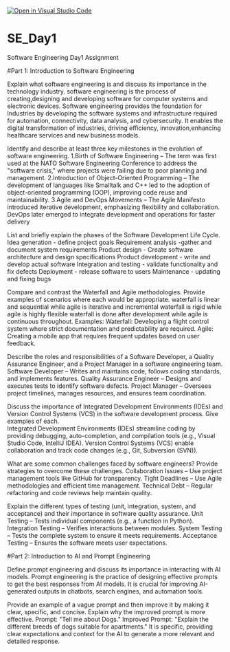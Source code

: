 [![Open in Visual Studio Code](https://classroom.github.com/assets/open-in-vscode-2e0aaae1b6195c2367325f4f02e2d04e9abb55f0b24a779b69b11b9e10269abc.svg)](https://classroom.github.com/online_ide?assignment_repo_id=18371758&assignment_repo_type=AssignmentRepo)
# SE_Day1
Software Engineering Day1 Assignment

#Part 1: Introduction to Software Engineering

Explain what software engineering is and discuss its importance in the technology industry.
software engineering is the process of creating,designing and developing software for computer systems and electronic devices.
Software engineering provides the foundation for Industries by developing the software systems and infrastructure required for automation, connectivity, data analysis, and cybersecurity. It enables the digital transformation of industries, driving efficiency, innovation,enhancing healthcare services and new business models.

Identify and describe at least three key milestones in the evolution of software engineering.
1.Birth of Software Engineering – The term was first used at the NATO Software Engineering Conference to address the "software crisis," where projects were failing due to poor planning and management.
2.Introduction of Object-Oriented Programming – The development of languages like Smalltalk and C++ led to the adoption of object-oriented programming (OOP), improving code reuse and maintainability.
3.Agile and DevOps Movements – The Agile Manifesto introduced iterative development, emphasizing flexibility and collaboration. DevOps later emerged to integrate development and operations for faster delivery

List and briefly explain the phases of the Software Development Life Cycle.
Idea generation - define project goals
Requirement analysis -gather and document system requirements
Product design - Create software architecture and design specifications
Product development - write and develop actual software
Integration and testing - validate functionality and fix defects
Deployment - release software to users
Maintenance - updating and fixing bugs

Compare and contrast the Waterfall and Agile methodologies. Provide examples of scenarios where each would be appropriate.
 waterfall is linear and sequential while agile is iterative and incremental
 waterfall is rigid while agile is highly flexible
 waterfall is done after development while agile is continuous throughout.
Examples:
Waterfall: Developing a flight control system where strict documentation and predictability are required.
Agile: Creating a mobile app that requires frequent updates based on user feedback.

Describe the roles and responsibilities of a Software Developer, a Quality Assurance Engineer, and a Project Manager in a software engineering team.
Software Developer – Writes and maintains code, follows coding standards, and implements features.
Quality Assurance Engineer – Designs and executes tests to identify software defects.
Project Manager – Oversees project timelines, manages resources, and ensures team coordination.

Discuss the importance of Integrated Development Environments (IDEs) and Version Control Systems (VCS) in the software development process. Give examples of each.	 
 Integrated Development Environments (IDEs) streamline coding by providing debugging, auto-completion, and compilation tools (e.g., Visual Studio Code, IntelliJ IDEA).
Version Control Systems (VCS) enable collaboration and track code changes (e.g., Git, Subversion (SVN)).

What are some common challenges faced by software engineers? Provide strategies to overcome these challenges.
Collaboration Issues – Use project management tools like GitHub for transparency.
Tight Deadlines – Use Agile methodologies and efficient time management.
Technical Debt – Regular refactoring and code reviews help maintain quality.

Explain the different types of testing (unit, integration, system, and acceptance) and their importance in software quality assurance.
	Unit Testing – Tests individual components (e.g., a function in Python).
  Integration Testing – Verifies interactions between modules.
  System Testing – Tests the complete system to ensure it meets requirements.
  Acceptance Testing – Ensures the software meets user expectations.

#Part 2: Introduction to AI and Prompt Engineering

Define prompt engineering and discuss its importance in interacting with AI models.
Prompt engineering is the practice of designing effective prompts to get the best responses from AI models. It is crucial for improving AI-generated outputs in chatbots, search engines, and automation tools.

Provide an example of a vague prompt and then improve it by making it clear, specific, and concise. Explain why the improved prompt is more effective.
Prompt: "Tell me about Dogs."
Improved Prompt: "Explain the different breeds of dogs suitable for apartments."
It is specific, providing clear expectations and context for the AI to generate a more relevant and detailed response.

